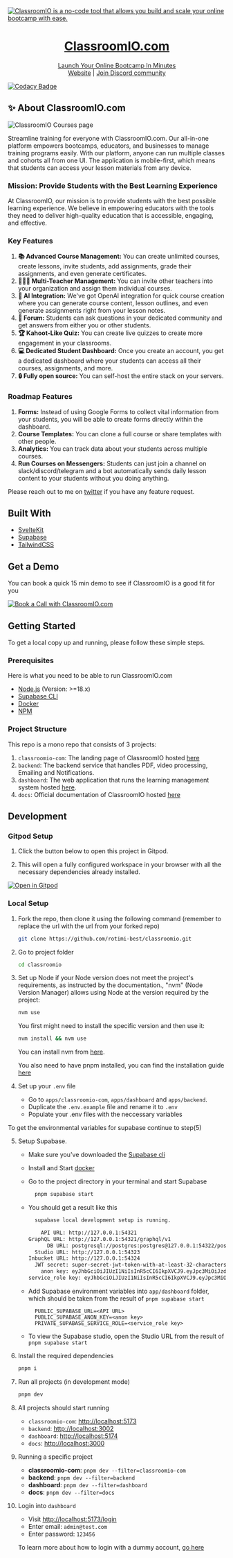 <a href="https://classroomio.com/">
  <img alt="ClassroomIO is a no-code tool that allows you build and scale your online bootcamp with ease." src="https://raw.githubusercontent.com/rotimi-best/classroomio/main/apps/classroomio-com/static/classroomio-opengraph-image.png" />
  <h1 align="center">ClassroomIO.com</h1>
  <p align="center">
    Launch Your Online Bootcamp In Minutes
    <br />
    <a href="https://classroomio.com">Website</a>  |  <a href="https://dub.sh/ciodiscord">Join Discord community</a>
  </p>
</a>

[![Codacy Badge](https://api.codacy.com/project/badge/Grade/629e2bb8994345729513c4d69ccbe3d5)](https://app.codacy.com/gh/rotimi-best/classroomio?utm_source=github.com&utm_medium=referral&utm_content=rotimi-best/classroomio&utm_campaign=Badge_Grade)

## ✨ About ClassroomIO.com

<img alt="ClassroomIO Courses page" src="https://raw.githubusercontent.com/rotimi-best/classroomio/main/apps/classroomio-com/static/classroomio-courses.png" />

Streamline training for everyone with ClassroomIO.com. Our all-in-one platform empowers bootcamps, educators, and businesses to manage training programs easily. With our platform, anyone can run multiple classes and cohorts all from one UI. The application is mobile-first, which means that students can access your lesson materials from any device.

### Mission: Provide Students with the Best Learning Experience

At ClassroomIO, our mission is to provide students with the best possible learning experience. We believe in empowering educators with the tools they need to deliver high-quality education that is accessible, engaging, and effective.

### Key Features

1. **📚 Advanced Course Management:** You can create unlimited courses, create lessons, invite students, add assignments, grade their assignments, and even generate certificates.
2. **👨‍👩‍👦 Multi-Teacher Management:** You can invite other teachers into your organization and assign them individual courses.
3. **🤖 AI Integration:** We've got OpenAI integration for quick course creation where you can generate course content, lesson outlines, and even generate assignments right from your lesson notes.
4. **💬 Forum:** Students can ask questions in your dedicated community and get answers from either you or other students.
5. **🏆 Kahoot-Like Quiz:** You can create live quizzes to create more engagement in your classrooms.
6. **💻 Dedicated Student Dashboard:** Once you create an account, you get a dedicated dashboard where your students can access all their courses, assignments, and more.
7. **🔒 Fully open source:** You can self-host the entire stack on your servers.

### Roadmap Features

1. **Forms:** Instead of using Google Forms to collect vital information from your students, you will be able to create forms directly within the dashboard.
2. **Course Templates:** You can clone a full course or share templates with other people.
3. **Analytics:** You can track data about your students across multiple courses.
4. **Run Courses on Messengers:** Students can just join a channel on slack/discord/telegram and a bot automatically sends daily lesson content to your students without you doing anything.

Please reach out to me on [twitter](https://x.com/rotimi_best) if you have any feature request.

## Built With

- [SvelteKit](https://kit.svelte.dev/?ref=classroomio.com)
- [Supabase](https://supabase.com/?ref=classroomio.com)
- [TailwindCSS](https://tailwindcss.com/?ref=classroomio.com)

## Get a Demo

You can book a quick 15 min demo to see if ClassroomIO is a good fit for you

<a href="https://cal.com/classroomio/demo">
  <img src="https://cal.com/book-with-cal-dark.svg" alt="Book a Call with ClassroomIO.com">
</a>

<!-- GETTING STARTED -->

## Getting Started

To get a local copy up and running, please follow these simple steps.

### Prerequisites

Here is what you need to be able to run ClassroomIO.com

- [Node.js](https://nodejs.org/) (Version: >=18.x)
- [Supabase CLI](https://github.com/supabase/cli)
- [Docker](https://docs.docker.com/engine/install/)
- [NPM](https://www.npmjs.com/)

### Project Structure

This repo is a mono repo that consists of 3 projects:

1. `classroomio-com`: The landing page of ClassroomIO hosted [here](https://classroomio.com)
2. `backend`: The backend service that handles PDF, video processing, Emailing and Notifications.
3. `dashboard`: The web application that runs the learning management system hosted [here](https://app.classroomio.com).
4. `docs`: Official documentation of ClassroomIO hosted [here](https://classroomio.com/docs)

## Development

### Gitpod Setup

1. Click the button below to open this project in Gitpod.

2. This will open a fully configured workspace in your browser with all the necessary dependencies already installed.

[![Open in Gitpod](https://gitpod.io/button/open-in-gitpod.svg)](https://gitpod.io/#https://github.com/rotimi-best/classroomio)

### Local Setup

1. Fork the repo, then clone it using the following command (remember to replace the url with the url from your forked repo)

   ```bash
   git clone https://github.com/rotimi-best/classroomio.git
   ```

2. Go to project folder

   ```bash
   cd classroomio
   ```

3. Set up Node if your Node version does not meet the project's requirements, as instructed by the documentation., "nvm" (Node Version Manager) allows using Node at the version required by the project:

   ```bash
   nvm use
   ```

   You first might need to install the specific version and then use it:

   ```bash
   nvm install && nvm use
   ```

   You can install nvm from [here](https://github.com/nvm-sh/nvm).

   You also need to have pnpm installed, you can find the installation guide [here](https://pnpm.io/installation#using-npm)

4. Set up your `.env` file

   - Go to `apps/classroomio-com`, `apps/dashboard` and `apps/backend`.
   - Duplicate the `.env.example` file and rename it to `.env`
   - Populate your .env files with the neccessary variables

To get the environmental variables for supabase continue to step(5)

5. Setup Supabase.

   - Make sure you've downloaded the [Supabase cli](https://github.com/supabase/cli)
   - Install and Start [docker](https://docs.docker.com/engine/install/)
   - Go to the project directory in your terminal and start Supabase

     ```bash
       pnpm supabase start
     ```

   - You should get a result like this

     ```bash
       supabase local development setup is running.

         API URL: http://127.0.0.1:54321
     GraphQL URL: http://127.0.0.1:54321/graphql/v1
           DB URL: postgresql://postgres:postgres@127.0.0.1:54322/postgres
       Studio URL: http://127.0.0.1:54323
     Inbucket URL: http://127.0.0.1:54324
       JWT secret: super-secret-jwt-token-with-at-least-32-characters-long
         anon key: eyJhbGciOiJIUzI1NiIsInR5cCI6IkpXVCJ9.eyJpc3MiOiJzdXBhYmFzZS1kZW1vIiwicm9sZSI6ImFub24iLCJleHAiOjE5ODM4MTI5OTZ9.CRXP1A7WOeoJeXxjNni43kdQwgnWNReilDMblYTn_I0
     service_role key: eyJhbGciOiJIUzI1NiIsInR5cCI6IkpXVCJ9.eyJpc3MiOiJzdXBhYmFzZS1kZW1vIiwicm9sZSI6InNlcnZpY2Vfcm9sZSIsImV4cCI6MTk4MzgxMjk5Nn0.EGIM96RAZx35lJzdJsyH-qQwv8Hdp7fsn3W0YpN81IU
     ```

   - Add Supabase environment variables into `app/dashboard` folder, which should be taken from the result of `pnpm supabase start`

     ```env
       PUBLIC_SUPABASE_URL=<API URL>
       PUBLIC_SUPABASE_ANON_KEY=<anon key>
       PRIVATE_SUPABASE_SERVICE_ROLE=<service_role key>
     ```

   - To view the Supabase studio, open the Studio URL from the result of `pnpm supabase start`

6. Install the required dependencies

   ```bash
   pnpm i
   ```

7. Run all projects (in development mode)

   ```bash
   pnpm dev
   ```

8. All projects should start running

   - `classroomio-com`: [http://localhost:5173](http://localhost:5173)
   - `backend`: [http://localhost:3002](http://localhost:3002)
   - `dashboard`: [http://localhost:5174](http://localhost:5174)
   - `docs`: [http://localhost:3000](http://localhost:3000)

9. Running a specific project

   - **classroomio-com**: `pnpm dev --filter=classroomio-com`
   - **backend**: `pnpm dev --filter=backend`
   - **dashboard**: `pnpm dev --filter=dashboard`
   - **docs**: `pnpm dev --filter=docs`

10. Login into `dashboard`

    - Visit [http://localhost:5173/login](http://localhost:5173/login)
    - Enter email: `admin@test.com`
    - Enter password: `123456`
     
    To learn more about how to login with a dummy account, [go here](https://classroomio.com/docs/contributor-guides/demo-accounts)
